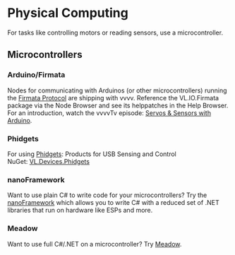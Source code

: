 # Physical Computing

For tasks like controlling motors or reading sensors, use a microcontroller.

## Microcontrollers

### Arduino/Firmata
Nodes for communicating with Arduinos (or other microcontrollers) running the [Firmata Protocol](https://github.com/firmata/protocol) are shipping with vvvv. Reference the VL.IO.Firmata package via the Node Browser and see its helppatches in the Help Browser. For an introduction, watch the vvvvTv episode: [Servos & Sensors with Arduino](https://youtube.com/live/uvLNZsStve8?feature=share).

### Phidgets
For using [Phidgets](https://www.phidgets.com): Products for USB Sensing and Control  
NuGet: [VL.Devices.Phidgets](https://www.nuget.org/packages/VL.Devices.Phidgets)

### nanoFramework
Want to use plain C# to write code for your microcontrollers? Try the [nanoFramework](https://www.nanoframework.net) which allows you to write C# with a reduced set of .NET libraries that run on hardware like ESPs and more.

### Meadow
Want to use full C#/.NET on a microcontroller? Try [Meadow](https://www.wildernesslabs.co/developers).

